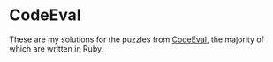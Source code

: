 # CodeEval

These are my solutions for the puzzles from [CodeEval][CodeEval], the
majority of which are written in Ruby.

[CodeEval]: http://www.codeeval.com
